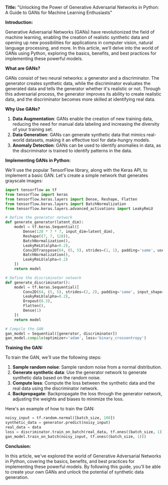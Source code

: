 **Title:** "Unlocking the Power of Generative Adversarial Networks in Python: A Guide to GANs for Machine Learning Enthusiasts"

**Introduction:**

Generative Adversarial Networks (GANs) have revolutionized the field of machine learning, enabling the creation of realistic synthetic data and opening up new possibilities for applications in computer vision, natural language processing, and more. In this article, we'll delve into the world of GANs using Python, exploring the basics, benefits, and best practices for implementing these powerful models.

**What are GANs?**

GANs consist of two neural networks: a generator and a discriminator. The generator creates synthetic data, while the discriminator evaluates the generated data and tells the generator whether it's realistic or not. Through this adversarial process, the generator improves its ability to create realistic data, and the discriminator becomes more skilled at identifying real data.

**Why Use GANs?**

1. **Data Augmentation**: GANs enable the creation of new training data, reducing the need for manual data labeling and increasing the diversity of your training set.
2. **Data Generation**: GANs can generate synthetic data that mimics real-world datasets, making it an effective tool for data-hungry models.
3. **Anomaly Detection**: GANs can be used to identify anomalies in data, as the discriminator is trained to identify patterns in the data.

**Implementing GANs in Python:**

We'll use the popular TensorFlow library, along with the Keras API, to implement a basic GAN. Let's create a simple network that generates grayscale images:

```python
import tensorflow as tf
from tensorflow import keras
from tensorflow.keras.layers import Dense, Reshape, Flatten
from tensorflow.keras.layers import BatchNormalization
from tensorflow.keras.layers.advanced_activations import LeakyReLU

# Define the generator network
def generate_generator(latent_dim):
    model = tf.keras.Sequential([
        Dense(128 * 7 * 7, input_dim=latent_dim),
        Reshape((7, 7, 128)),
        BatchNormalization(),
        LeakyReLU(alpha=0.2),
        Conv2DTranspose(64, (5, 5), strides=(1, 1), padding='same', use_bias=False),
        BatchNormalization(),
        LeakyReLU(alpha=0.2)
    ])
    return model

# Define the discriminator network
def generate_discriminator():
    model = tf.keras.Sequential([
        Conv2D(64, (5, 5), strides=(2, 2), padding='same', input_shape=[28, 28, 1], use_bias=False),
        LeakyReLU(alpha=0.2),
        Dropout(0.3),
        Flatten(),
        Dense(1)
    ])
    return model

# Compile the GAN
gan_model = Sequential([generator, discriminator])
gan_model.compile(optimizer='adam', loss='binary_crossentropy')
```

**Training the GAN:**

To train the GAN, we'll use the following steps:

1.  **Sample random noise**: Sample random noise from a normal distribution.
2.  **Generate synthetic data**: Use the generator network to generate synthetic data based on the random noise.
3.  **Compute loss**: Compute the loss between the synthetic data and the real data using the discriminator network.
4.  **Backpropagate**: Backpropagate the loss through the generator network, adjusting the weights and biases to minimize the loss.

Here's an example of how to train the GAN:

```python
noisy_input = tf.random.normal([batch_size, 100])
synthetic_data = generator.predict(noisy_input)
real_data = data
loss = discriminator.train_on_batch(real_data, tf.ones((batch_size, 1))) + discriminator.train_on_batch(synthetic_data, tf.zeros((batch_size, 1)))
gan_model.train_on_batch(noisy_input, tf.ones((batch_size, 1)))
```

**Conclusion:**

In this article, we've explored the world of Generative Adversarial Networks in Python, covering the basics, benefits, and best practices for implementing these powerful models. By following this guide, you'll be able to create your own GANs and unlock the potential of synthetic data generation.